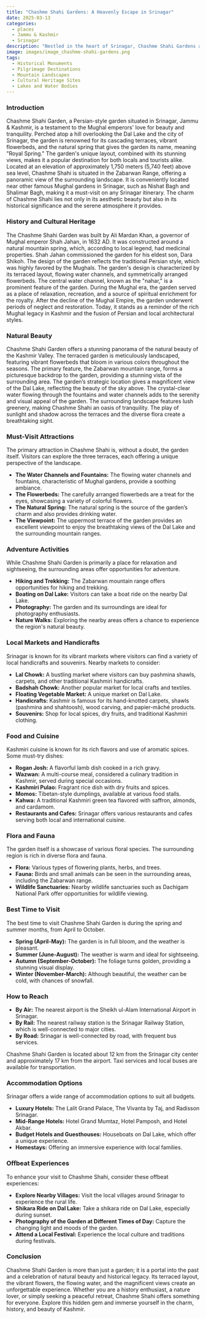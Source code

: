 ```yaml
---
title: "Chashme Shahi Gardens: A Heavenly Escape in Srinagar"
date: 2025-03-13
categories:
  - places
  - Jammu & Kashmir
  - Srinagar
description: "Nestled in the heart of Srinagar, Chashme Shahi Gardens are a serene paradise offering breathtaking views of Dal Lake and the snow-capped mountains. Built by Emperor Jehangir in the 17th century, these gardens epitomize Mughal architecture, featuring lush green lawns, intricate marble pathways, elegant fountains, and vibrant flowerbeds. A perfect blend of history and natural beauty, Chashme Shahi Gardens provide a peaceful retreat amidst the bustling city, making them a must-visit destination for travelers seeking tranquility and cultural heritage."
image: images/image_chashme-shahi-gardens.png
tags: 
  - Historical Monuments
  - Pilgrimage Destinations
  - Mountain Landscapes
  - Cultural Heritage Sites
  - Lakes and Water Bodies
---
```



### **Introduction**

Chashme Shahi Garden, a Persian-style garden situated in Srinagar, Jammu & Kashmir, is a testament to the Mughal emperors' love for beauty and tranquility. Perched atop a hill overlooking the Dal Lake and the city of Srinagar, the garden is renowned for its cascading terraces, vibrant flowerbeds, and the natural spring that gives the garden its name, meaning "Royal Spring." The garden's unique layout, combined with its stunning views, makes it a popular destination for both locals and tourists alike. Located at an elevation of approximately 1,750 meters (5,740 feet) above sea level, Chashme Shahi is situated in the Zabarwan Range, offering a panoramic view of the surrounding landscape. It is conveniently located near other famous Mughal gardens in Srinagar, such as Nishat Bagh and Shalimar Bagh, making it a must-visit on any Srinagar itinerary. The charm of Chashme Shahi lies not only in its aesthetic beauty but also in its historical significance and the serene atmosphere it provides.

### **History and Cultural Heritage**

The Chashme Shahi Garden was built by Ali Mardan Khan, a governor of Mughal emperor Shah Jahan, in 1632 AD. It was constructed around a natural mountain spring, which, according to local legend, had medicinal properties. Shah Jahan commissioned the garden for his eldest son, Dara Shikoh. The design of the garden reflects the traditional Persian style, which was highly favored by the Mughals. The garden's design is characterized by its terraced layout, flowing water channels, and symmetrically arranged flowerbeds. The central water channel, known as the "nahar," is a prominent feature of the garden. During the Mughal era, the garden served as a place of relaxation, recreation, and a source of spiritual enrichment for the royalty. After the decline of the Mughal Empire, the garden underwent periods of neglect and restoration. Today, it stands as a reminder of the rich Mughal legacy in Kashmir and the fusion of Persian and local architectural styles. 

### **Natural Beauty**

Chashme Shahi Garden offers a stunning panorama of the natural beauty of the Kashmir Valley. The terraced garden is meticulously landscaped, featuring vibrant flowerbeds that bloom in various colors throughout the seasons. The primary feature, the Zabarwan mountain range, forms a picturesque backdrop to the garden, providing a stunning vista of the surrounding area. The garden’s strategic location gives a magnificent view of the Dal Lake, reflecting the beauty of the sky above. The crystal-clear water flowing through the fountains and water channels adds to the serenity and visual appeal of the garden. The surrounding landscape features lush greenery, making Chashme Shahi an oasis of tranquility. The play of sunlight and shadow across the terraces and the diverse flora create a breathtaking sight.

### **Must-Visit Attractions**

The primary attraction in Chashme Shahi is, without a doubt, the garden itself. Visitors can explore the three terraces, each offering a unique perspective of the landscape.

*   **The Water Channels and Fountains:** The flowing water channels and fountains, characteristic of Mughal gardens, provide a soothing ambiance.
*   **The Flowerbeds:** The carefully arranged flowerbeds are a treat for the eyes, showcasing a variety of colorful flowers.
*   **The Natural Spring:** The natural spring is the source of the garden’s charm and also provides drinking water.
*   **The Viewpoint:** The uppermost terrace of the garden provides an excellent viewpoint to enjoy the breathtaking views of the Dal Lake and the surrounding mountain ranges.



### **Adventure Activities**

While Chashme Shahi Garden is primarily a place for relaxation and sightseeing, the surrounding areas offer opportunities for adventure.

*   **Hiking and Trekking:** The Zabarwan mountain range offers opportunities for hiking and trekking.
*   **Boating on Dal Lake:** Visitors can take a boat ride on the nearby Dal Lake.
*   **Photography:** The garden and its surroundings are ideal for photography enthusiasts.
*   **Nature Walks:** Exploring the nearby areas offers a chance to experience the region's natural beauty.

### **Local Markets and Handicrafts**

Srinagar is known for its vibrant markets where visitors can find a variety of local handicrafts and souvenirs. Nearby markets to consider:

*   **Lal Chowk:** A bustling market where visitors can buy pashmina shawls, carpets, and other traditional Kashmiri handicrafts.
*   **Badshah Chowk:** Another popular market for local crafts and textiles.
*   **Floating Vegetable Market:** A unique market on Dal Lake.
*   **Handicrafts:** Kashmir is famous for its hand-knotted carpets, shawls (pashmina and shahtoosh), wood carving, and papier-mâché products.
*   **Souvenirs:** Shop for local spices, dry fruits, and traditional Kashmiri clothing.

### **Food and Cuisine**

Kashmiri cuisine is known for its rich flavors and use of aromatic spices. Some must-try dishes:

*   **Rogan Josh:** A flavorful lamb dish cooked in a rich gravy.
*   **Wazwan:** A multi-course meal, considered a culinary tradition in Kashmir, served during special occasions.
*   **Kashmiri Pulao:** Fragrant rice dish with dry fruits and spices.
*   **Momos:** Tibetan-style dumplings, available at various food stalls.
*   **Kahwa:** A traditional Kashmiri green tea flavored with saffron, almonds, and cardamom.
*   **Restaurants and Cafes:** Srinagar offers various restaurants and cafes serving both local and international cuisine.



### **Flora and Fauna**

The garden itself is a showcase of various floral species. The surrounding region is rich in diverse flora and fauna.

*   **Flora:** Various types of flowering plants, herbs, and trees.
*   **Fauna:** Birds and small animals can be seen in the surrounding areas, including the Zabarwan range.
*   **Wildlife Sanctuaries:** Nearby wildlife sanctuaries such as Dachigam National Park offer opportunities for wildlife viewing.

### **Best Time to Visit**

The best time to visit Chashme Shahi Garden is during the spring and summer months, from April to October.

*   **Spring (April-May):** The garden is in full bloom, and the weather is pleasant.
*   **Summer (June-August):** The weather is warm and ideal for sightseeing.
*   **Autumn (September-October):** The foliage turns golden, providing a stunning visual display.
*   **Winter (November-March):** Although beautiful, the weather can be cold, with chances of snowfall.

### **How to Reach**

*   **By Air:** The nearest airport is the Sheikh ul-Alam International Airport in Srinagar.
*   **By Rail:** The nearest railway station is the Srinagar Railway Station, which is well-connected to major cities.
*   **By Road:** Srinagar is well-connected by road, with frequent bus services.

Chashme Shahi Garden is located about 12 km from the Srinagar city center and approximately 17 km from the airport. Taxi services and local buses are available for transportation.

### **Accommodation Options**

Srinagar offers a wide range of accommodation options to suit all budgets.

*   **Luxury Hotels:** The Lalit Grand Palace, The Vivanta by Taj, and Radisson Srinagar.
*   **Mid-Range Hotels:** Hotel Grand Mumtaz, Hotel Pamposh, and Hotel Akbar.
*   **Budget Hotels and Guesthouses:** Houseboats on Dal Lake, which offer a unique experience.
*   **Homestays:** Offering an immersive experience with local families.



### **Offbeat Experiences**

To enhance your visit to Chashme Shahi, consider these offbeat experiences:

*   **Explore Nearby Villages:** Visit the local villages around Srinagar to experience the rural life.
*   **Shikara Ride on Dal Lake:** Take a shikara ride on Dal Lake, especially during sunset.
*   **Photography of the Garden at Different Times of Day:** Capture the changing light and moods of the garden.
*   **Attend a Local Festival:** Experience the local culture and traditions during festivals.

### **Conclusion**

Chashme Shahi Garden is more than just a garden; it is a portal into the past and a celebration of natural beauty and historical legacy. Its terraced layout, the vibrant flowers, the flowing water, and the magnificent views create an unforgettable experience. Whether you are a history enthusiast, a nature lover, or simply seeking a peaceful retreat, Chashme Shahi offers something for everyone. Explore this hidden gem and immerse yourself in the charm, history, and beauty of Kashmir.


